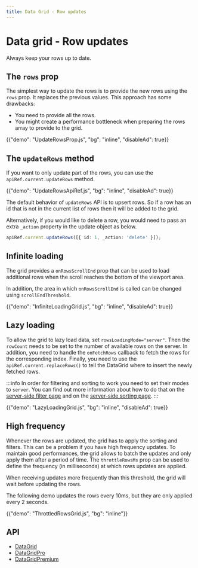 ```yaml
---
title: Data Grid - Row updates
---
```


# Data grid - Row updates

<p class="description">Always keep your rows up to date.</p>

## The `rows` prop

The simplest way to update the rows is to provide the new rows using the `rows` prop.
It replaces the previous values. This approach has some drawbacks:

- You need to provide all the rows.
- You might create a performance bottleneck when preparing the rows array to provide to the grid.

{{"demo": "UpdateRowsProp.js", "bg": "inline", "disableAd": true}}

## The `updateRows` method [<span class="plan-pro"></span>](https://mui.com/store/items/mui-x-pro/)

If you want to only update part of the rows, you can use the `apiRef.current.updateRows` method.

{{"demo": "UpdateRowsApiRef.js", "bg": "inline", "disableAd": true}}

The default behavior of `updateRows` API is to upsert rows.
So if a row has an id that is not in the current list of rows then it will be added to the grid.

Alternatively, if you would like to delete a row, you would need to pass an extra `_action` property in the update object as below.

```ts
apiRef.current.updateRows([{ id: 1, _action: 'delete' }]);
```

## Infinite loading [<span class="plan-pro"></span>](https://mui.com/store/items/mui-x-pro/)

The grid provides a `onRowsScrollEnd` prop that can be used to load additional rows when the scroll reaches the bottom of the viewport area.

In addition, the area in which `onRowsScrollEnd` is called can be changed using `scrollEndThreshold`.

{{"demo": "InfiniteLoadingGrid.js", "bg": "inline", "disableAd": true}}

## Lazy loading [<span class="plan-pro"></span>](https://mui.com/store/items/mui-x-pro/)

To allow the grid to lazy load data, set `rowsLoadingMode="server"`.
Then the `rowCount` needs to be set to the number of available rows on the server.
In addition, you need to handle the `onFetchRows` callback to fetch the rows for the corresponding index.
Finally, you need to use the `apiRef.current.replaceRows()` to tell the DataGrid where to insert the newly fetched rows.

:::info
In order for filtering and sorting to work you need to set their modes to `server`.
You can find out more information about how to do that on the [server-side filter page](/x/react-data-grid/filtering/#server-side-filter) and on the [server-side sorting page](/x/react-data-grid/sorting/#server-side-sorting).
:::

{{"demo": "LazyLoadingGrid.js", "bg": "inline", "disableAd": true}}

## High frequency [<span class="plan-pro"></span>](https://mui.com/store/items/mui-x-pro/)

Whenever the rows are updated, the grid has to apply the sorting and filters. This can be a problem if you have high frequency updates. To maintain good performances, the grid allows to batch the updates and only apply them after a period of time. The `throttleRowsMs` prop can be used to define the frequency (in milliseconds) at which rows updates are applied.

When receiving updates more frequently than this threshold, the grid will wait before updating the rows.

The following demo updates the rows every 10ms, but they are only applied every 2 seconds.

{{"demo": "ThrottledRowsGrid.js", "bg": "inline"}}

## API

- [DataGrid](/x/api/data-grid/data-grid/)
- [DataGridPro](/x/api/data-grid/data-grid-pro/)
- [DataGridPremium](/x/api/data-grid/data-grid-premium/)
